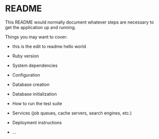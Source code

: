 # README

This README would normally document whatever steps are necessary to get the
application up and running.

Things you may want to cover:
* this is the edit to readme hello world
* Ruby version

* System dependencies

* Configuration

* Database creation

* Database initialization

* How to run the test suite

* Services (job queues, cache servers, search engines, etc.)

* Deployment instructions

* ...
